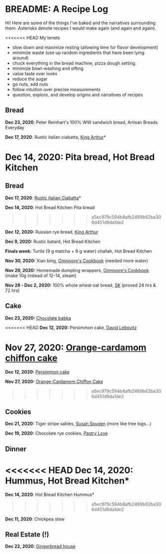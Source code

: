 # BREADME: A Recipe Log

Hi! Here are some of the things I've baked and the narratives surrounding them. Asterisks denote recipes I would make again (and again and again).

<<<<<<< HEAD
My tenets
- slow down and maximize resting (allowing time for flavor development)
- minimize waste (use up random ingredients that have been lying around)
- chuck everything in the bread machine, pizza dough setting.
- minimize bowl-washing and sifting
- value taste over looks
- reduce the sugar
- go nuts, add nuts
- follow intuition over precise measurements
- question, explore, and develop origins and narratives of recipes

## Bread
**Dec 23, 2020**: Peter Reinhart's 100% WW sandwich bread, Artisan Breads Everyday

**Dec 17, 2020**: Rustic italian ciabatta, [King Arthur](https://www.kingarthurbaking.com/recipes/rustic-italian-ciabatta-recipe)*

**Dec 14, 2020**: Pita bread, Hot Bread Kitchen
=======
## Bread
**Dec 17, 2020**: [Rustic Italian Ciabatta](https://www.kingarthurbaking.com/recipes/rustic-italian-ciabatta-recipe)*

**Dec 14, 2020**: Hot Bread Kitchen Pita bread
>>>>>>> a5ec979c594b8afb2489b62ba306d451d9da1de2

**Dec 12, 2020:** Russian rye bread, [King Arthur](https://www.kingarthurbaking.com/recipes/russian-rye-bread-rizhsky-khleb-recipe)

**Dec 9, 2020:** Rustic batard, Hot Bread Kitchen

**Finals week:** Turtle (9 g matcha + 9 g water) challah, Hot Bread Kitchen

**Nov 30, 2020:** Xian bing, [Omnivore's Cookbook](https://omnivorescookbook.com/chinese-beef-meat-pie/) (needed more water)

**Nov 29, 2020:** Homemade dumpling wrappers, [Omnivore's Cookbook](https://omnivorescookbook.com/recipes/how-to-make-chinese-dumplings) (make 10g instead of 12-14, steam)

**Nov 28 - Dec 2, 2020:** 100% whole wheat oat bread, [SK](https://smittenkitchen.com/2015/09/oat-and-wheat-sandwich-bread/) (proved 24 hrs & 72 hrs)

## Cake
**Dec 23, 2020:** [Chocolate babka](cake/chobab.md)

<<<<<<< HEAD
**Dec 12, 2020:** Persimmon cake, [David Lebovitz](https://www.davidlebovitz.com/persimmon-bread/)

**Nov 27, 2020:** [Orange-cardamom chiffon cake](cake/orangecard.md)
=======
**Dec 12, 2020:** [Persimmon cake](https://www.davidlebovitz.com/persimmon-bread/)

**Nov 27, 2020:** [Orange-Cardamom Chiffon Cake](cake/orangecard.md)
>>>>>>> a5ec979c594b8afb2489b62ba306d451d9da1de2

## Cookies
**Dec 21, 2020:** Tiger stripe sables, [Susan Spugen](https://cherrybombe.com/recipes/susan-spungen-tiger-striped-sables) (more like tree logs...)

**Dec 19, 2020:** Chocolate rye cookies, [Pastry Love](https://www.epicurious.com/recipes/food/views/double-chocolate-rye-cookies)

## Dinner
<<<<<<< HEAD
**Dec 14, 2020**: Hummus, Hot Bread Kitchen*
=======
**Dec 14, 2020**: Hot Bread Kitchen Hummus*
>>>>>>> a5ec979c594b8afb2489b62ba306d451d9da1de2

**Dec 11, 2020**: Chickpea stew

## Real Estate (!)
**Dec 22, 2020**: [Gingerbread house](cake/gingerbread.md)